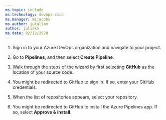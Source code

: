 ```yaml
---
ms.topic: include
ms.technology: devops-cicd
ms.manager: mijacobs
ms.author: jukullam
author: juliakm
ms.date: 02/13/2020
---
```


1. Sign in to your Azure DevOps organization and navigate to your project.

2. Go to **Pipelines**, and then select **Create Pipeline**.

3. Walk through the steps of the wizard by first selecting **GitHub** as the location of your source code.

4. You might be redirected to GitHub to sign in. If so, enter your GitHub credentials.

5. When the list of repositories appears, select your repository.

6. You might be redirected to GitHub to install the Azure Pipelines app. If so, select **Approve & install**.
